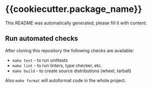 # {{cookiecutter.package_name}}

This README was automatically generated, please fill it with content.

## Run automated checks

After cloning this repository the following checks are available:
* `make test` - to run unittests
* `make lint` - to run linters, type checker, etc.
* `make build` - to create source distributions (wheel, tarball)

Also `make format` will autoformat code in the whole project.
